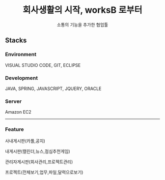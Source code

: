 <div align="center">
  <h1>회사생활의 시작, worksB 로부터</h1>
  소통의 기능을 추가한 협업툴
</div>
<h2>  Stacks</h2>

<h3>Environment</h3>
<p>VISUAL STUDIO CODE, GIT, ECLIPSE</p>
<h3>Development</h3>
<p>JAVA, SPRING, JAVASCRIPT, JQUERY, ORACLE</p>
<h3>Server</h3>
<p>Amazon EC2</p>
<hr>
<h3>Feature</h3>
<p>사내게시판(카풀,공지)</p>
<p>내게시판(캘린더,뉴스,점심추천게임)</p>
<p>관리자게시판(회사관리,프로젝트관리)</p>
<p>프로젝트(전체보기,업무,파일,달력으로보기)</p>
